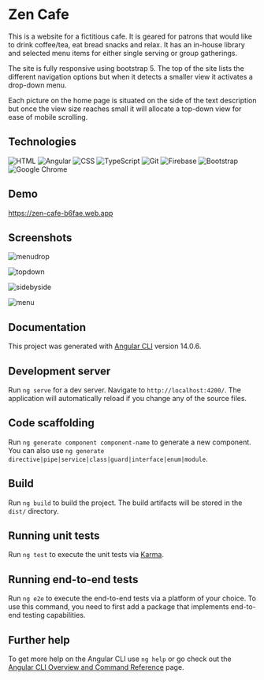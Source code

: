 # Zen Cafe

This is a website for a fictitious cafe. It is geared for patrons that would like to drink coffee/tea, eat bread snacks and relax. 
It has an in-house library and selected menu items for either single serving or group gatherings.

The site is fully responsive using bootstrap 5. The top of the site lists the different navigation 
options but when it detects a smaller view it activates a drop-down menu.

Each picture on the home page is situated on the side of the text description but once the view size reaches small it will 
allocate a top-down view for ease of mobile scrolling.
## Technologies

![HTML](https://img.shields.io/badge/HTML-239120?style=for-the-badge&logo=html5&logoColor=white)
![Angular](https://img.shields.io/badge/Angular-DD0031?style=for-the-badge&logo=angular&logoColor=white)
![CSS](https://img.shields.io/badge/CSS-239120?&style=for-the-badge&logo=css3&logoColor=white)
![TypeScript](https://img.shields.io/badge/TypeScript-007ACC?style=for-the-badge&logo=typescript&logoColor=white)
![Git](https://img.shields.io/badge/GIT-E44C30?style=for-the-badge&logo=git&logoColor=white)
![Firebase](https://img.shields.io/badge/firebase-%23039BE5.svg?style=for-the-badge&logo=firebase)
![Bootstrap](https://img.shields.io/badge/Bootstrap-563D7C?style=for-the-badge&logo=bootstrap&logoColor=white)
![Google Chrome](https://img.shields.io/badge/Google%20Chrome-4285F4?style=for-the-badge&logo=GoogleChrome&logoColor=white)

## Demo

https://zen-cafe-b6fae.web.app


## Screenshots

![menudrop](https://user-images.githubusercontent.com/48900828/208265739-6e1b4353-ecd7-45d5-b4c5-7691c8d51226.PNG)

![topdown](https://user-images.githubusercontent.com/48900828/208265760-685430ef-fc59-41e5-b6f5-3f696cf635a4.PNG)

![sidebyside](https://user-images.githubusercontent.com/48900828/208265768-3956c541-5fc7-4b9a-9904-b5c989f90cdc.PNG)

![menu](https://user-images.githubusercontent.com/48900828/208265771-cf2c1dce-faea-447e-b088-8fd6a551923f.PNG)


## Documentation

This project was generated with [Angular CLI](https://github.com/angular/angular-cli) version 14.0.6.

## Development server

Run `ng serve` for a dev server. Navigate to `http://localhost:4200/`. The application will automatically reload if you change any of the source files.

## Code scaffolding

Run `ng generate component component-name` to generate a new component. You can also use `ng generate directive|pipe|service|class|guard|interface|enum|module`.

## Build

Run `ng build` to build the project. The build artifacts will be stored in the `dist/` directory.

## Running unit tests

Run `ng test` to execute the unit tests via [Karma](https://karma-runner.github.io).

## Running end-to-end tests

Run `ng e2e` to execute the end-to-end tests via a platform of your choice. To use this command, you need to first add a package that implements end-to-end testing capabilities.

## Further help

To get more help on the Angular CLI use `ng help` or go check out the [Angular CLI Overview and Command Reference](https://angular.io/cli) page.

